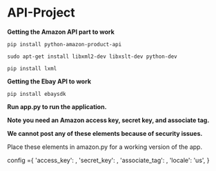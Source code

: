 API-Project
===========


**Getting the Amazon API part to work**

`pip install python-amazon-product-api`

`sudo apt-get install libxml2-dev libxslt-dev python-dev`

`pip install lxml`

**Getting the Ebay API to work**

`pip install ebaysdk`

**Run app.py to run the application.**

**Note you need an Amazon access key, secret key, and associate tag.**

**We cannot post any of these elements because of security issues.**

Place these elements in amazon.py for a working version of the app.

config ={
    'access_key': <your-access-key>,
    'secret_key': <your-secret-key>,
    'associate_tag': <your-associate-tag>,
    'locale': 'us',
    }
